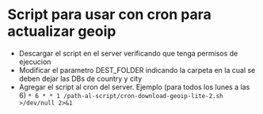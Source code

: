 # Script para usar con cron para actualizar geoip

- Descargar el script en el server verificando que tenga permisos de ejecucion
- Modificar el parametro DEST_FOLDER indicando la carpeta en la cual se deben dejar las DBs de country y city
- Agregar el script al cron del server. Ejemplo (para todos los lunes a las 6)
`* 6 * * 1 /path-al-script/cron-download-geoip-lite-2.sh >/dev/null 2>&1`
